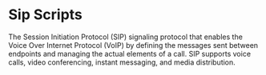 # Sip Scripts
The Session Initiation Protocol (SIP) 
signaling protocol that enables the Voice Over Internet Protocol (VoIP) by defining the messages sent between endpoints and managing the actual elements of a call. SIP supports voice calls, video conferencing, instant messaging, and media distribution.
